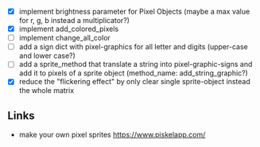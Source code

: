- [x] implement brightness parameter for Pixel Objects (maybe a max value for r, g, b instead a multiplicator?)
- [x] implement add_colored_pixels
- [ ] implement change_all_color
- [ ] add a sign dict with pixel-graphics for all letter and digits (upper-case and lower case?)
- [ ] add a sprite_method that translate a string into pixel-graphic-signs and add it to pixels of a sprite object (method_name: add_string_graphic?)
- [x] reduce the "flickering effect" by only clear single sprite-object instead the whole matrix

## Links

- make your own pixel sprites https://www.piskelapp.com/
